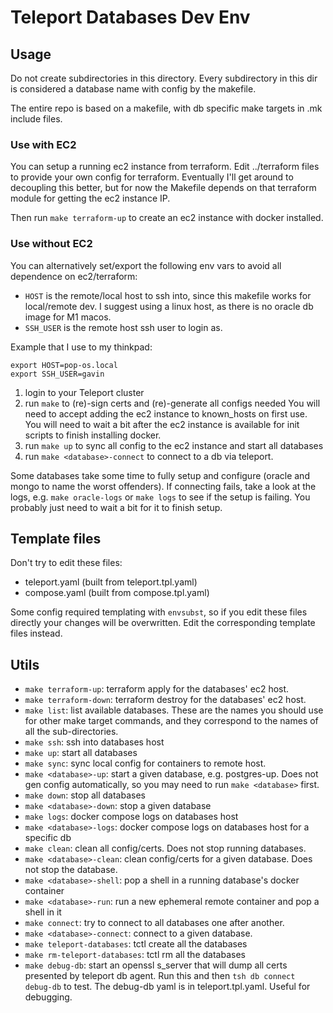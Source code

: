 # Teleport Databases Dev Env

## Usage
Do not create subdirectories in this directory.
Every subdirectory in this dir is considered a database name with config by the 
makefile.

The entire repo is based on a makefile, with db specific make targets in .mk include files.

### Use with EC2
You can setup a running ec2 instance from terraform.
Edit ../terraform files to provide your own config for terraform.
Eventually I'll get around to decoupling this better, but for now the Makefile
depends on that terraform module for getting the ec2 instance IP.

Then run `make terraform-up` to create an ec2 instance with docker installed.

### Use without EC2
You can alternatively set/export the following env vars to avoid all
dependence on ec2/terraform:
- `HOST` is the remote/local host to ssh into, since this makefile works for local/remote dev. I suggest using a linux host, as there is no oracle db image for M1 macos.
- `SSH_USER` is the remote host ssh user to login as.

Example that I use to my thinkpad:

```
export HOST=pop-os.local
export SSH_USER=gavin
```

1. login to your Teleport cluster
1. run `make` to (re)-sign certs and (re)-generate all configs needed
   You will need to accept adding the ec2 instance to  known_hosts on first use.
   You will need to wait a bit after the ec2 instance is available for init scripts to
   finish installing docker.
1. run `make up` to sync all config to the ec2 instance and start all databases
1. run `make <database>-connect` to connect to a db via teleport.

Some databases take some time to fully setup and configure
(oracle and mongo to name the worst offenders).
If connecting fails, take a look at the logs, e.g. `make oracle-logs` or 
`make logs` to see if the setup is failing. You probably just need to wait a
bit for it to finish setup.

## Template files
Don't try to edit these files:
- teleport.yaml (built from teleport.tpl.yaml)
- compose.yaml (built from compose.tpl.yaml)

Some config required templating with `envsubst`, so if you edit
these files directly your changes will be overwritten.
Edit the corresponding template files instead.

## Utils
- `make terraform-up`: terraform apply for the databases' ec2 host.
- `make terraform-down`: terraform destroy for the databases' ec2 host.
- `make list`: list available databases. These are the names you should use for other make target commands, and they correspond to the names of all the sub-directories.
- `make ssh`: ssh into databases host
- `make up`: start all databases
- `make sync`: sync local config for containers to remote host.
- `make <database>-up`: start a given database, e.g. postgres-up. Does not gen config automatically, so you may need to run `make <database>` first.
- `make down`: stop all databases
- `make <database>-down`: stop a given database
- `make logs`: docker compose logs on databases host
- `make <database>-logs`: docker compose logs on databases host for a specific db
- `make clean`: clean all config/certs. Does not stop running databases.
- `make <database>-clean`: clean config/certs for a given database. Does not stop the database.
- `make <database>-shell`: pop a shell in a running database's docker container
- `make <database>-run`: run a new ephemeral remote container and pop a shell in it
- `make connect`: try to connect to all databases one after another.
- `make <database>-connect`: connect to a given database.
- `make teleport-databases`: tctl create all the databases
- `make rm-teleport-databases`: tctl rm all the databases
- `make debug-db`: start an openssl s_server that will dump all certs presented by teleport db agent. Run this and then `tsh db connect debug-db` to test. The debug-db yaml is in teleport.tpl.yaml. Useful for debugging.
